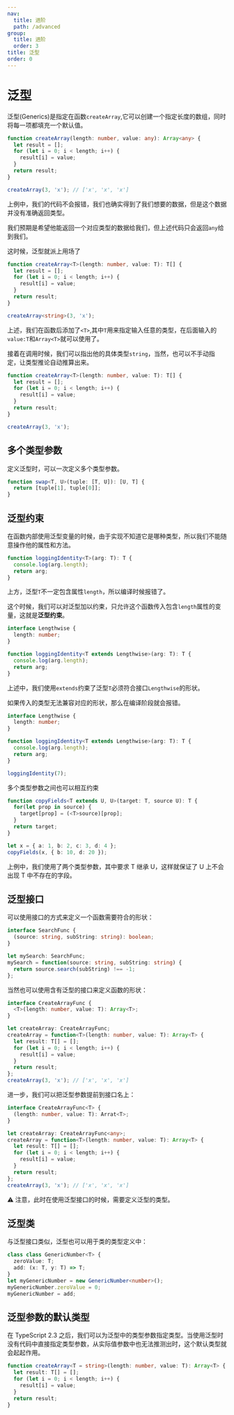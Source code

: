 ```yaml
---
nav:
  title: 进阶
  path: /advanced
group:
  title: 进阶
  order: 3
title: 泛型
order: 0
---
```


# 泛型

泛型(Generics)是指定在函数`createArray`,它可以创建一个指定长度的数组，同时将每一项都填充一个默认值。

```ts
function createArray(length: number, value: any): Array<any> {
  let result = [];
  for (let i = 0; i < length; i++) {
    result[i] = value;
  }
  return result;
}

createArray(3, 'x'); // ['x', 'x', 'x']
```

上例中，我们的代码不会报错，我们也确实得到了我们想要的数据，但是这个数据并没有准确返回类型。

我们预期是希望他能返回一个对应类型的数据给我们，但上述代码只会返回`any`给到我们。

这时候，泛型就派上用场了

```ts
function createArray<T>(length: number, value: T): T[] {
  let result = [];
  for (let i = 0; i < length; i++) {
    result[i] = value;
  }
  return result;
}

createArray<string>(3, 'x');
```

上述，我们在函数后添加了`<T>`,其中`T`用来指定输入任意的类型，在后面输入的`value:T`和`Array<T>`就可以使用了。

接着在调用时候，我们可以指出他的具体类型`string`，当然，也可以不手动指定，让类型推论自动推算出来。

```ts
function createArray<T>(length: number, value: T): T[] {
  let result = [];
  for (let i = 0; i < length; i++) {
    result[i] = value;
  }
  return result;
}

createArray(3, 'x');
```

## 多个类型参数

定义泛型时，可以一次定义多个类型参数。

```ts
function swap<T, U>(tuple: [T, U]): [U, T] {
  return [tuple[1], tuple[0]];
}
```

## 泛型约束

在函数内部使用泛型变量的时候，由于实现不知道它是哪种类型，所以我们不能随意操作他的属性和方法。

```ts
function loggingIdentity<T>(arg: T): T {
  console.log(arg.length);
  return arg;
}
```

上方，泛型`T`不一定包含属性`length`，所以编译时候报错了。

这个时候，我们可以对泛型加以约束，只允许这个函数传入包含`length`属性的变量，这就是**泛型约束**。

```ts
interface Lengthwise {
  length: number;
}

function loggingIdentity<T extends Lengthwise>(arg: T): T {
  console.log(arg.length);
  return arg;
}
```

上述中，我们使用`extends`约束了泛型`T`必须符合接口`Lengthwise`的形状。

如果传入的类型无法兼容对应的形状，那么在编译阶段就会报错。

```ts
interface Lengthwise {
  length: number;
}

function loggingIdentity<T extends Lengthwise>(arg: T): T {
  console.log(arg.length);
  return arg;
}

loggingIdentity(7);
```

多个类型参数之间也可以相互约束

```ts
function copyFields<T extends U, U>(target: T, source U): T {
  for(let prop in source) {
    target[prop] = (<T>source)[prop];
  }
  return target;
}

let x = { a: 1, b: 2, c: 3, d: 4 };
copyFields(x, { b: 10, d: 20 });
```

上例中，我们使用了两个类型参数，其中要求 T 继承 U，这样就保证了 U 上不会出现 T 中不存在的字段。

## 泛型接口

可以使用接口的方式来定义一个函数需要符合的形状：

```ts
interface SearchFunc {
  (source: string, subString: string): boolean;
}

let mySearch: SearchFunc;
mySearch = function(source: string, subString: string) {
  return source.search(subString) !== -1;
};
```

当然也可以使用含有泛型的接口来定义函数的形状：

```ts
interface CreateArrayFunc {
  <T>(length: number, value: T): Array<T>;
}

let createArray: CreateArrayFunc;
createArray = function<T>(length: number, value: T): Array<T> {
  let result: T[] = [];
  for (let i = 0; i < length; i++) {
    result[i] = value;
  }
  return result;
};
createArray(3, 'x'); // ['x', 'x', 'x']
```

进一步，我们可以把泛型参数提前到接口名上：

```ts
interface CreateArrayFunc<T> {
  (length: number, value: T): Arrat<T>;
}

let createArray: CreateArrayFunc<any>;
createArray = function<T>(length: number, value: T): Array<T> {
  let result: T[] = [];
  for (let i = 0; i < length; i++) {
    result[i] = value;
  }
  return result;
};
createArray(3, 'x'); // ['x', 'x', 'x']
```

⚠️ 注意，此时在使用泛型接口的时候，需要定义泛型的类型。

## 泛型类

与泛型接口类似，泛型也可以用于类的类型定义中：

```ts
class class GenericNumber<T> {
  zeroValue: T;
  add: (x: T, y: T) => T;
}
let myGenericNumber = new GenericNumber<number>();
myGenericNumber.zeroValue = 0;
myGenericNumber = add;
```

## 泛型参数的默认类型

在 TypeScript 2.3 之后，我们可以为泛型中的类型参数指定类型。当使用泛型时没有代码中直接指定类型参数，从实际值参数中也无法推测出时，这个默认类型就会起起作用。

```ts
function createArray<T = string>(length: number, value: T): Array<T> {
  let result: T[] = [];
  for (let i = 0; i < length; i++) {
    result[i] = value;
  }
  return result;
}
```
